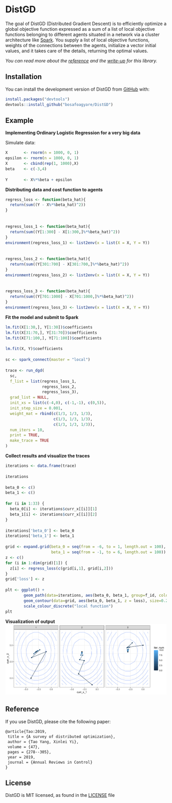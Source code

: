 
<!-- README.md is generated from README.Rmd. Please edit that file -->

# DistGD

<!-- badges: start -->
<!-- badges: end -->

The goal of DistGD (Distributed Gradient Descent) is to efficiently
optimize a global objective function expressed as a sum of a list of
local objective functions belonging to different agents situated in a
network via a cluster architecture like
[Spark](https://spark.apache.org/). You supply a list of local objective
functions, weights of the connections between the agents, initialize a
vector initial values, and it takes care of the details, returning the
optimal values.

*You can read more about the [reference](papers/yang_et_al_2019.pdf) and
the [write-up](papers/report) for this library.*

## Installation

You can install the development version of DistGD from
[GitHub](https://github.com/bosafoagyare/DistGD/) with:

``` r
install.packages("devtools")
devtools::install_github("bosafoagyare/DistGD")
```

## Example

**Implementing Ordinary Logistic Regression for a very big data**

Simulate data:

``` r
X       <- rnorm(n = 1000, 0, 1)
epsilon <- rnorm(n = 1000, 0, 1)
X       <- cbind(rep(1, 1000),X)
beta    <- c(-3,4)

Y       <- X%*%beta + epsilon
```

**Distributing data and cost function to agents**

``` r
regress_loss <- function(beta_hat){
  return(sum((Y - X%*%beta_hat)^2))
}


regress_loss_1 <- function(beta_hat){
  return(sum((Y[1:300] - X[1:300,]%*%beta_hat)^2))
}
environment(regress_loss_1) <- list2env(x = list(X = X, Y = Y))


regress_loss_2 <- function(beta_hat){
  return(sum((Y[301:700] - X[301:700,]%*%beta_hat)^2))
}
environment(regress_loss_2) <- list2env(x = list(X = X, Y = Y))


regress_loss_3 <- function(beta_hat){
  return(sum((Y[701:1000] - X[701:1000,]%*%beta_hat)^2))
}
environment(regress_loss_3) <- list2env(x = list(X = X, Y = Y))
```

**Fit the model and submit to Spark**

``` r
lm.fit(X[1:30,], Y[1:30])$coefficients
lm.fit(X[31:70,], Y[31:70])$coefficients
lm.fit(X[71:100,], Y[71:100])$coefficients

lm.fit(X, Y)$coefficients

sc <- spark_connect(master = "local")

trace <- run_dgd(
  sc,
  f_list = list(regress_loss_1, 
                regress_loss_2,
                regress_loss_3),
  grad_list = NULL,
  init_xs = list(c(-4,0), c(-1,-1), c(0,5)),
  init_step_size = 0.001,
  weight_mat = rbind(c(1/3, 1/3, 1/3), 
                     c(1/3, 1/3, 1/3), 
                     c(1/3, 1/3, 1/3)),
  num_iters = 10,
  print = TRUE,
  make_trace = TRUE
)
```

**Collect results and visualize the traces**

``` r
iterations <- data.frame(trace)

iterations

beta_0 <- c()
beta_1 <- c()

for (i in 1:33) {
  beta_0[i] <- iterations$curr_x[[i]][1]
  beta_1[i] <- iterations$curr_x[[i]][2]
}

iterations['beta_0'] <- beta_0
iterations['beta_1'] <- beta_1

grid <- expand.grid(beta_0 = seq(from = -6, to = 1, length.out = 100),
                    beta_1 = seq(from = -1, to = 6, length.out = 100))
z <- c()
for (i in 1:dim(grid)[1]) {
  z[i] <- regress_loss(c(grid[i,1], grid[i,2]))
}
grid['loss'] <- z

plt <- ggplot() + 
        geom_path(data=iterations, aes(beta_0, beta_1, group=f_id, colour = factor(f_id))) +
        geom_contour(data=grid, aes(beta_0, beta_1, z = loss), size=0.2) +
        scale_colour_discrete("local function")
plt
```

**Visualization of output** ![](OLS.jpg)

## Reference

If you use DistGD, please cite the following paper:

    @article{Tao:2019,
     title = {A survey of distributed optimization},
     author = {Tao Yang, Xinlei Yi},
     volume = {47},
     pages = {278--305},
     year = 2019,
     journal = {Annual Reviews in Control}
    }

## License

DistGD is MIT licensed, as found in the [LICENSE](LICENSE) file
